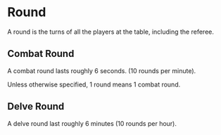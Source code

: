 # Round

A round is the turns of all the players at the table, including the referee.

## Combat Round

A combat round lasts roughly 6 seconds. (10 rounds per minute).

Unless otherwise specified, 1 round means 1 combat round.

## Delve Round

A delve round last roughly 6 minutes (10 rounds per hour).

